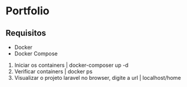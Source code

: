 # Portfolio
## Requisitos
* Docker
* Docker Compose

1. Iniciar os containers | docker-composer up -d
2. Verificar containers | docker ps
3. Visualizar o projeto laravel no browser, digite a url | localhost/home 